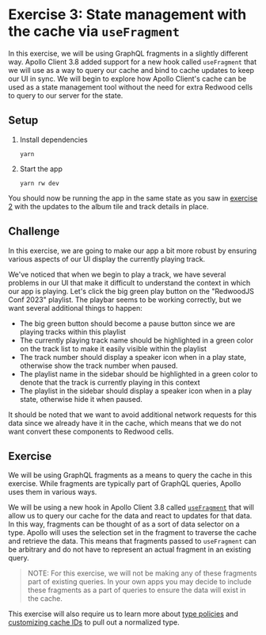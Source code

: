 # Exercise 3: State management with the cache via `useFragment`

In this exercise, we will be using GraphQL fragments in a slightly different way. Apollo Client 3.8 added support for a new hook called `useFragment` that we will use as a way to query our cache and bind to cache updates to keep our UI in sync. We will begin to explore how Apollo Client's cache can be used as a state management tool without the need for extra Redwood cells to query to our server for the state.

## Setup

1. Install dependencies
   ```
   yarn
   ```
2. Start the app
   ```
   yarn rw dev
   ```

You should now be running the app in the same state as you saw in [exercise 2](https://github.com/jerelmiller/redwoodjs-conf-2023-workshop/tree/main/02-reusable-components-with-fragments) with the updates to the album tile and track details in place.

## Challenge

In this exercise, we are going to make our app a bit more robust by ensuring various aspects of our UI display the currently playing track.

We've noticed that when we begin to play a track, we have several problems in our UI that make it difficult to understand the context in which our app is playing. Let's click the big green play button on the "RedwoodJS Conf 2023" playlist. The playbar seems to be working correctly, but we want several additional things to happen:

- The big green button should become a pause button since we are playing tracks within this playlist
- The currently playing track name should be highlighted in a green color on the track list to make it easily visible within the playlist
- The track number should display a speaker icon when in a play state, otherwise show the track number when paused.
- The playlist name in the sidebar should be highlighted in a green color to denote that the track is currently playing in this context
- The playlist in the sidebar should display a speaker icon when in a play state, otherwise hide it when paused.

It should be noted that we want to avoid additional network requests for this data since we already have it in the cache, which means that we do not want convert these components to Redwood cells.

## Exercise

We will be using GraphQL fragments as a means to query the cache in this exercise. While fragments are typically part of GraphQL queries, Apollo uses them in various ways.

We will be using a new hook in Apollo Client 3.8 called [`useFragment`](https://www.apollographql.com/docs/react/data/fragments/#usefragment) that will allow us to query our cache for the data and react to updates for that data. In this way, fragments can be thought of as a sort of data selector on a type. Apollo will uses the selection set in the fragment to traverse the cache and retrieve the data. This means that fragments passed to `useFragment` can be arbitrary and do not have to represent an actual fragment in an existing query.

> NOTE: For this exercise, we will not be making any of these fragments part of existing queries. In your own apps you may decide to include these fragments as a part of queries to ensure the data will exist in the cache.

This exercise will also require us to learn more about [type policies](https://www.apollographql.com/docs/react/caching/cache-configuration#typepolicy-fields) and [customizing cache IDs](https://www.apollographql.com/docs/react/caching/cache-configuration#customizing-cache-ids) to pull out a normalized type.
